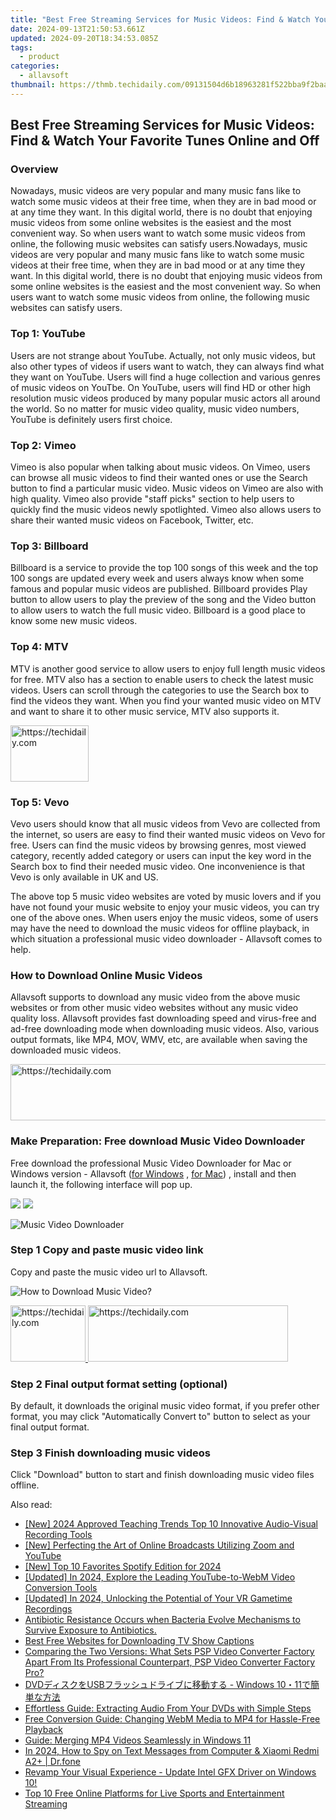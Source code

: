 ```yaml
---
title: "Best Free Streaming Services for Music Videos: Find & Watch Your Favorite Tunes Online and Off"
date: 2024-09-13T21:50:53.661Z
updated: 2024-09-20T18:34:53.085Z
tags:
  - product
categories:
  - allavsoft
thumbnail: https://thmb.techidaily.com/09131504d6b18963281f522bba9f2baa6f9c4f1ee05a4b5b8a249fec882bec30.jpg
---
```


## Best Free Streaming Services for Music Videos: Find & Watch Your Favorite Tunes Online and Off

### Overview

Nowadays, music videos are very popular and many music fans like to watch some music videos at their free time, when they are in bad mood or at any time they want. In this digital world, there is no doubt that enjoying music videos from some online websites is the easiest and the most convenient way. So when users want to watch some music videos from online, the following music websites can satisfy users.Nowadays, music videos are very popular and many music fans like to watch some music videos at their free time, when they are in bad mood or at any time they want. In this digital world, there is no doubt that enjoying music videos from some online websites is the easiest and the most convenient way. So when users want to watch some music videos from online, the following music websites can satisfy users.

### Top 1: YouTube

Users are not strange about YouTube. Actually, not only music videos, but also other types of videos if users want to watch, they can always find what they want on YouTube. Users will find a huge collection and various genres of music videos on YouTbe. On YouTube, users will find HD or other high resolution music videos produced by many popular music actors all around the world. So no matter for music video quality, music video numbers, YouTube is definitely users first choice.

### Top 2: Vimeo

Vimeo is also popular when talking about music videos. On Vimeo, users can browse all music videos to find their wanted ones or use the Search button to find a particular music video. Music videos on Vimeo are also with high quality. Vimeo also provide "staff picks" section to help users to quickly find the music videos newly spotlighted. Vimeo also allows users to share their wanted music videos on Facebook, Twitter, etc.

### Top 3: Billboard

Billboard is a service to provide the top 100 songs of this week and the top 100 songs are updated every week and users always know when some famous and popular music videos are published. Billboard provides Play button to allow users to play the preview of the song and the Video button to allow users to watch the full music video. Billboard is a good place to know some new music videos.

### Top 4: MTV

MTV is another good service to allow users to enjoy full length music videos for free. MTV also has a section to enable users to check the latest music videos. Users can scroll through the categories to use the Search box to find the videos they want. When you find your wanted music video on MTV and want to share it to other music service, MTV also supports it.

<!-- affiliate ads begin -->
<a href="https://aligracehair.sjv.io/c/5597632/2135351/19272" target="_top" id="2135351">
  <img src="//a.impactradius-go.com/display-ad/19272-2135351" border="0" alt="https://techidaily.com" width="125" height="90"/>
</a>
<img height="0" width="0" src="https://aligracehair.sjv.io/i/5597632/2135351/19272" style="position:absolute;visibility:hidden;" border="0" />
<!-- affiliate ads end -->

### Top 5: Vevo

Vevo users should know that all music videos from Vevo are collected from the internet, so users are easy to find their wanted music videos on Vevo for free. Users can find the music videos by browsing genres, most viewed category, recently added category or users can input the key word in the Search box to find their needed music video. One inconvenience is that Vevo is only available in UK and US.

The above top 5 music video websites are voted by music lovers and if you have not found your music website to enjoy your music videos, you can try one of the above ones. When users enjoy the music videos, some of users may have the need to download the music videos for offline playback, in which situation a professional music video downloader - Allavsoft comes to help.

### How to Download Online Music Videos

Allavsoft supports to download any music video from the above music websites or from other music video websites without any music video quality loss. Allavsoft provides fast downloading speed and virus-free and ad-free downloading mode when downloading music videos. Also, various output formats, like MP4, MOV, WMV, etc, are available when saving the downloaded music videos.

<!-- affiliate ads begin -->
<a href="https://appsumo.8odi.net/c/5597632/2043596/7443" target="_top" id="2043596">
  <img src="//a.impactradius-go.com/display-ad/7443-2043596" border="0" alt="https://techidaily.com" width="728" height="90"/>
</a>
<img height="0" width="0" src="https://appsumo.8odi.net/i/5597632/2043596/7443" style="position:absolute;visibility:hidden;" border="0" />
<!-- affiliate ads end -->

### Make Preparation: Free download Music Video Downloader

Free download the professional Music Video Downloader for Mac or Windows version - Allavsoft ([for Windows](https://tools.techidaily.com/allavsoft/products/) , [for Mac](https://tools.techidaily.com/allavsoft/products/)) , install and then launch it, the following interface will pop up.

[![](https://www.allavsoft.com/how-to/../images/how-to/free-download-win.jpg)](https://tools.techidaily.com/allavsoft/products/) [![](https://www.allavsoft.com/how-to/../images/how-to/free-download-mac.jpg)](https://tools.techidaily.com/allavsoft/products/)

![Music Video Downloader](https://www.allavsoft.com/how-to/../images/allavsoft/screen-shot-600.jpg)

### Step 1 Copy and paste music video link

Copy and paste the music video url to Allavsoft.

![How to Download Music Video?](https://www.allavsoft.com/how-to/../images/how-to/download-rtmp-video/download-rtmp-video.jpg)

<!-- affiliate ads begin -->
<a href="https://aligracehair.sjv.io/c/5597632/2135362/19272" target="_top" id="2135362">
  <img src="//a.impactradius-go.com/display-ad/19272-2135362" border="0" alt="https://techidaily.com" width="120" height="90"/>
</a>
<img height="0" width="0" src="https://aligracehair.sjv.io/i/5597632/2135362/19272" style="position:absolute;visibility:hidden;" border="0" />
<!-- affiliate ads end -->

<!-- affiliate ads begin -->
<a href="https://wigfever.sjv.io/c/5597632/2014853/22899" target="_top" id="2014853">
  <img src="//a.impactradius-go.com/display-ad/22899-2014853" border="0" alt="https://techidaily.com" width="320" height="90"/>
</a>
<img height="0" width="0" src="https://wigfever.sjv.io/i/5597632/2014853/22899" style="position:absolute;visibility:hidden;" border="0" />
<!-- affiliate ads end -->

### Step 2 Final output format setting (optional)

By default, it downloads the original music video format, if you prefer other format, you may click "Automatically Convert to" button to select as your final output format.

### Step 3 Finish downloading music videos

Click "Download" button to start and finish downloading music video files offline.

<ins class="adsbygoogle"
     style="display:block"
     data-ad-format="autorelaxed"
     data-ad-client="ca-pub-7571918770474297"
     data-ad-slot="1223367746"></ins>

<ins class="adsbygoogle"
     style="display:block"
     data-ad-client="ca-pub-7571918770474297"
     data-ad-slot="8358498916"
     data-ad-format="auto"
     data-full-width-responsive="true"></ins>

<span class="atpl-alsoreadstyle">Also read:</span>
<div><ul>
<li><a href="https://digital-screen-recording.techidaily.com/new-2024-approved-teaching-trends-top-10-innovative-audio-visual-recording-tools/"><u>[New] 2024 Approved Teaching Trends Top 10 Innovative Audio-Visual Recording Tools</u></a></li>
<li><a href="https://extra-guidance.techidaily.com/new-perfecting-the-art-of-online-broadcasts-utilizing-zoom-and-youtube/"><u>[New] Perfecting the Art of Online Broadcasts Utilizing Zoom and YouTube</u></a></li>
<li><a href="https://on-screen-recording.techidaily.com/new-top-10-favorites-spotify-edition-for-2024/"><u>[New] Top 10 Favorites Spotify Edition for 2024</u></a></li>
<li><a href="https://youtube-sure.techidaily.com/ed-in-2024-explore-the-leading-youtube-to-webm-video-conversion-tools/"><u>[Updated] In 2024, Explore the Leading YouTube-to-WebM Video Conversion Tools</u></a></li>
<li><a href="https://on-screen-recording.techidaily.com/updated-in-2024-unlocking-the-potential-of-your-vr-gametime-recordings/"><u>[Updated] In 2024, Unlocking the Potential of Your VR Gametime Recordings</u></a></li>
<li><a href="https://win-dash.techidaily.com/1722965948005-antibiotic-resistance-occurs-when-bacteria-evolve-mechanisms-to-survive-exposure-to-antibiotics/"><u>Antibiotic Resistance Occurs when Bacteria Evolve Mechanisms to Survive Exposure to Antibiotics.</u></a></li>
<li><a href="https://win-bits.techidaily.com/best-free-websites-for-downloading-tv-show-captions/"><u>Best Free Websites for Downloading TV Show Captions</u></a></li>
<li><a href="https://win-bits.techidaily.com/comparing-the-two-versions-what-sets-psp-video-converter-factory-apart-from-its-professional-counterpart-psp-video-converter-factory-pro/"><u>Comparing the Two Versions: What Sets PSP Video Converter Factory Apart From Its Professional Counterpart, PSP Video Converter Factory Pro?</u></a></li>
<li><a href="https://win-bits.techidaily.com/dvdusb-windows-1011/"><u>DVDディスクをUSBフラッシュドライブに移動する - Windows 10・11で簡単な方法</u></a></li>
<li><a href="https://win-bits.techidaily.com/effortless-guide-extracting-audio-from-your-dvds-with-simple-steps/"><u>Effortless Guide: Extracting Audio From Your DVDs with Simple Steps</u></a></li>
<li><a href="https://win-bits.techidaily.com/free-conversion-guide-changing-webm-media-to-mp4-for-hassle-free-playback/"><u>Free Conversion Guide: Changing WebM Media to MP4 for Hassle-Free Playback</u></a></li>
<li><a href="https://win-bits.techidaily.com/guide-merging-mp4-videos-seamlessly-in-windows-11/"><u>Guide: Merging MP4 Videos Seamlessly in Windows 11</u></a></li>
<li><a href="https://android-location-track.techidaily.com/in-2024-how-to-spy-on-text-messages-from-computer-and-xiaomi-redmi-a2plus-drfone-by-drfone-virtual-android/"><u>In 2024, How to Spy on Text Messages from Computer & Xiaomi Redmi A2+ | Dr.fone</u></a></li>
<li><a href="https://graphic-issues.techidaily.com/1719817876286-revamp-your-visual-experience-update-intel-gfx-driver-on-windows-10/"><u>Revamp Your Visual Experience - Update Intel GFX Driver on Windows 10!</u></a></li>
<li><a href="https://some-knowledge.techidaily.com/top-10-free-online-platforms-for-live-sports-and-entertainment-streaming/"><u>Top 10 Free Online Platforms for Live Sports and Entertainment Streaming</u></a></li>
</ul></div>

